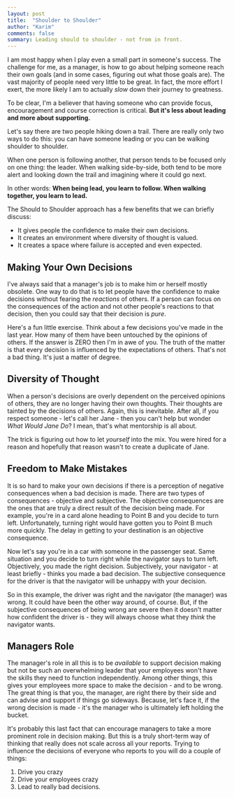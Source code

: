 ```yaml
---
layout: post
title:  "Shoulder to Shoulder"
author: "Karim"
comments: false
summary: Leading should to shoulder - not from in front.
---
```


I am most happy when I play even a small part in someone's success.  The challenge for me, as a manager, is how to go about helping someone reach their own goals (and in some cases, figuring out what those goals are).  The vast majority of people need very little to be great.  In fact, the more effort I exert, the more likely I am to actually *slow* down their journey to greatness.

To be clear, I'm a believer that having someone who can provide focus, encouragement and course correction is critical.  **But it's less about leading and more about supporting.**  

Let's say there are two people hiking down a trail.  There are really only two ways to do this: you can have someone leading or you can be walking shoulder to shoulder.  

When one person is following another, that person tends to be focused only on one thing: the leader.  When walking side-by-side, both tend to be more alert and looking down the trail and imagining where it could go next.  

In other words: **When being lead, you learn to follow. When walking together, you learn to lead.**

The Should to Shoulder approach has a few benefits that we can briefly discuss:

- It gives people the confidence to make their own decisions.
- It creates an environment where diversity of thought is valued.
- It creates a space where failure is accepted and even expected.

## Making Your Own Decisions

I've always said that a manager's job is to make him or herself mostly obsolete.  One way to do that is to let people have the confidence to make decisions without fearing the *reactions* of others.  If a person can focus on the consequences of the action and not other people's reactions to that decision, then you could say that their decision is *pure*.  

Here's a fun little exercise.  Think about a few decisions you've made in the last year.  How many of them have been untouched by the opinions of others.  If the answer is ZERO then I'm in awe of you.  The truth of the matter is that every decision is influenced by the expectations of others.  That's not  a bad thing.  It's just a matter of degree.  

## Diversity of Thought

When a person's decisions are overly dependent on the perceived opinions of others, they are no longer having their own thoughts.  Their thoughts are tainted by the decisions of others.  Again, this is inevitable.  After all, if you respect someone - let's call her Jane - then you can't help but wonder *What Would Jane Do*? I mean, that's what mentorship is all about.  

The trick is figuring out how to let *yourself* into the mix.  You were hired for a reason and hopefully that reason wasn't to create a duplicate of Jane.  

## Freedom to Make Mistakes

It is so hard to make your own decisions if there is a  perception of negative consequences when a bad decision is made.  There are two types of consequences - objective and subjective.  The objective consequences are the ones that are truly a direct result of the decision being made.  For example, you're in a card alone heading to Point B and you decide to turn left.  Unfortunately, turning right would have gotten you to Point B much more quickly.  The delay in getting to your destination is an objective consequence.

Now let's say you're in a car with someone in the passenger seat.  Same situation and you decide to turn right while the navigator says to turn left.  Objectively, you made the right decision.  Subjectively, your navigator - at least briefly - thinks you made a bad decision.  The subjective consequence for the driver is that the navigator will be unhappy with your decision.  

So in this example, the driver was right and the navigator (the manager) was wrong.  It could have been the other way around, of course.  But, if the subjective consequences of being wrong are severe then it doesn't matter how confident the driver is - they will always choose what they *think* the navigator wants.

## Managers Role

The manager's role in all this is to be *available* to support decision making but not be such an overwhelming leader that your employees won't have the skills they need to function independently.  Among other things, this gives your employees more space to make the decision - and to be wrong.  The great thing is that you, the manager, are right there by their side and can advise and support if things go sideways.  Because, let's face it, if the wrong decision is made - it's the manager who is ultimately left holding the bucket.

It's probably this last fact that can encourage managers to take a more prominent role in decision making.  But this is a truly short-term way of thinking that really does not scale across all your reports.  Trying to influence the decisions of everyone who reports to you will do a couple of things:

1. Drive you crazy
2. Drive your employees crazy
3. Lead to really bad decisions.

